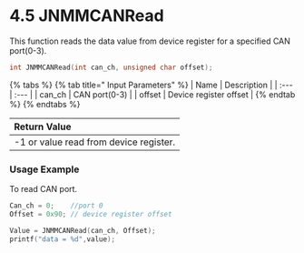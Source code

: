 # 4.5	JNMMCANRead

This function reads the data value from device register for a specified CAN port\(0-3\).

```c
int JNMMCANRead(int can_ch, unsigned char offset);
```

{% tabs %}
{% tab title=" Input Parameters" %}
| Name | Description |
| :--- | :--- |
| can\_ch | CAN port\(0-3\) |
| offset | Device register offset |
{% endtab %}
{% endtabs %}

| Return Value |
| :--- |
| -1 or value read from device register. |

### Usage Example

To read CAN port.

```c
Can_ch = 0;    //port 0
Offset = 0x90; // device register offset

Value = JNMMCANRead(can_ch, Offset);
printf("data = %d",value);
```

